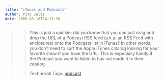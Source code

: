 ```yaml
---
title: "iTunes and Podcasts"
author: Pito Salas
date: 2005-08-10T14:17:36
---
```



>>

>> This is just a quickie: did you know that you can just drag and drop the
URL of a Podcast RSS feed (a.k.a. an RSS Feed with enclosures) onto the
Podcasts list in iTunes? In other words, you don't need to surf the Apple
iTunes catalog looking for your favorite show if you have the URL. This is
especially handy if the Podcast you want to listen to has not made it to their
catalog.

>>

>> Technorati Tags: [podcast](<http://technorati.com/tag/podcast>)


